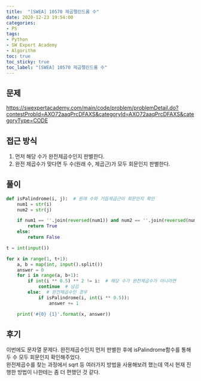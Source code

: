 ```yaml
---
title:  "[SWEA] 10570 제곱펠린드롬 수"
date: 2020-12-23 19:54:00
categories:
- PS
tags:
- Python
- SW Expert Academy
- Algorithm
toc: true
toc_sticky: true
toc_label: "[SWEA] 10570 제곱펠린드롬 수"
---
```

## 문제
<!--break-->
<https://swexpertacademy.com/main/code/problem/problemDetail.do?contestProbId=AXO72aaqPrcDFAXS&categoryId=AXO72aaqPrcDFAXS&categoryType=CODE>

## 접근 방식
1. 먼저 해당 수가 완전제곱수인지 판별한다.
2. 완전 제곱수가 맞다면 두 수(원래 수, 제곱근)가 모두 회문인지 판별한다.

## 풀이
```python
def isPalindrome(i, j):  # 원래 수와 거듭제곱근이 회문인지 확인
    num1 = str(i)
    num2 = str(j)

    if num1 == ''.join(reversed(num1)) and num2 == ''.join(reversed(num2)):
        return True
    else:
        return False

t = int(input())

for x in range(1, t+1):
    a, b = map(int, input().split())
    answer = 0
    for i in range(a, b+1):
        if int(i ** 0.5) ** 2 != i:  # 해당 수가 완전제곱수가 아니라면
            continue  # 넘김
        else:  # 완전제곱수인 경우
            if isPalindrome(i, int(i ** 0.5)):
                answer += 1

    print('#{0} {1}'.format(x, answer))
```

## 후기
이번에도 문자열 문제다. 완전제곱수인지 먼저 판별한 후에 isPalindrome함수를 통해 두 수 모두 회문인지 확인해주었다.  
완전제곱수를 찾는 과정에서 sqrt 등 여러가지 방법을 사용해보려 했는데 역시 현재 진행한 방법이 나한테는 좀 더 편했던 것 같다.
